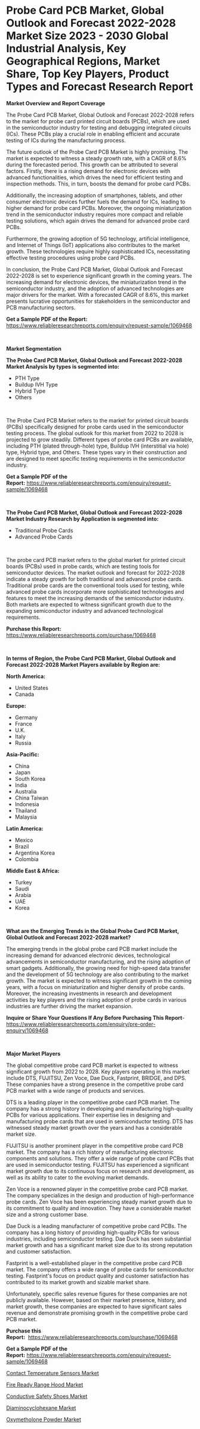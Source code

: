 <p><h1>Probe Card PCB Market, Global Outlook and Forecast 2022-2028 Market Size 2023 - 2030 Global Industrial Analysis, Key Geographical Regions, Market Share, Top Key Players, Product Types and Forecast Research Report</h1></p><p><strong>Market Overview and Report Coverage</strong></p>
<p><p>The Probe Card PCB Market, Global Outlook and Forecast 2022-2028 refers to the market for probe card printed circuit boards (PCBs), which are used in the semiconductor industry for testing and debugging integrated circuits (ICs). These PCBs play a crucial role in enabling efficient and accurate testing of ICs during the manufacturing process.</p><p>The future outlook of the Probe Card PCB Market is highly promising. The market is expected to witness a steady growth rate, with a CAGR of 8.6% during the forecasted period. This growth can be attributed to several factors. Firstly, there is a rising demand for electronic devices with advanced functionalities, which drives the need for efficient testing and inspection methods. This, in turn, boosts the demand for probe card PCBs.</p><p>Additionally, the increasing adoption of smartphones, tablets, and other consumer electronic devices further fuels the demand for ICs, leading to higher demand for probe card PCBs. Moreover, the ongoing miniaturization trend in the semiconductor industry requires more compact and reliable testing solutions, which again drives the demand for advanced probe card PCBs.</p><p>Furthermore, the growing adoption of 5G technology, artificial intelligence, and Internet of Things (IoT) applications also contributes to the market growth. These technologies require highly sophisticated ICs, necessitating effective testing procedures using probe card PCBs.</p><p>In conclusion, the Probe Card PCB Market, Global Outlook and Forecast 2022-2028 is set to experience significant growth in the coming years. The increasing demand for electronic devices, the miniaturization trend in the semiconductor industry, and the adoption of advanced technologies are major drivers for the market. With a forecasted CAGR of 8.6%, this market presents lucrative opportunities for stakeholders in the semiconductor and PCB manufacturing sectors.</p></p>
<p><strong>Get a Sample PDF of the Report:</strong> <a href="https://www.reliableresearchreports.com/enquiry/request-sample/1069468">https://www.reliableresearchreports.com/enquiry/request-sample/1069468</a></p>
<p>&nbsp;</p>
<p><strong>Market Segmentation</strong></p>
<p><strong>The Probe Card PCB Market, Global Outlook and Forecast 2022-2028 Market Analysis by types is segmented into:</strong></p>
<p><ul><li>PTH Type</li><li>Buildup IVH Type</li><li>Hybrid Type</li><li>Others</li></ul></p>
<p>&nbsp;</p>
<p><p>The Probe Card PCB Market refers to the market for printed circuit boards (PCBs) specifically designed for probe cards used in the semiconductor testing process. The global outlook for this market from 2022 to 2028 is projected to grow steadily. Different types of probe card PCBs are available, including PTH (plated through-hole) type, Buildup IVH (interstitial via hole) type, Hybrid type, and Others. These types vary in their construction and are designed to meet specific testing requirements in the semiconductor industry.</p></p>
<p><strong>Get a Sample PDF of the Report:</strong>&nbsp;<a href="https://www.reliableresearchreports.com/enquiry/request-sample/1069468">https://www.reliableresearchreports.com/enquiry/request-sample/1069468</a></p>
<p>&nbsp;</p>
<p><strong>The Probe Card PCB Market, Global Outlook and Forecast 2022-2028 Market Industry Research by Application is segmented into:</strong></p>
<p><ul><li>Traditional Probe Cards</li><li>Advanced Probe Cards</li></ul></p>
<p>&nbsp;</p>
<p><p>The probe card PCB market refers to the global market for printed circuit boards (PCBs) used in probe cards, which are testing tools for semiconductor devices. The market outlook and forecast for 2022-2028 indicate a steady growth for both traditional and advanced probe cards. Traditional probe cards are the conventional tools used for testing, while advanced probe cards incorporate more sophisticated technologies and features to meet the increasing demands of the semiconductor industry. Both markets are expected to witness significant growth due to the expanding semiconductor industry and advanced technological requirements.</p></p>
<p><strong>Purchase this Report:</strong>&nbsp; <a href="https://www.reliableresearchreports.com/purchase/1069468">https://www.reliableresearchreports.com/purchase/1069468</a></p>
<p>&nbsp;</p>
<p><strong>In terms of Region, the Probe Card PCB Market, Global Outlook and Forecast 2022-2028 Market Players available by Region are:</strong></p>
<p>
    <p> <strong> North America: </strong>
        <ul>
            <li>United States</li>
            <li>Canada</li>
        </ul>
        </p> 
    <p> <strong> Europe: </strong>
        <ul>
            <li>Germany</li>
            <li>France</li>
            <li>U.K.</li>
            <li>Italy</li>
            <li>Russia</li>
        </ul>
        </p> 
    <p> <strong> Asia-Pacific: </strong>
        <ul>
            <li>China</li>
            <li>Japan</li>
            <li>South Korea</li>
            <li>India</li>
            <li>Australia</li>
            <li>China Taiwan</li>
            <li>Indonesia</li>
            <li>Thailand</li>
            <li>Malaysia</li>
        </ul>
        </p> 
    <p> <strong> Latin America: </strong>
        <ul>
            <li>Mexico</li>
            <li>Brazil</li>
            <li>Argentina Korea</li>
            <li>Colombia</li>
        </ul>
        </p> 
    <p> <strong> Middle East & Africa: </strong>
        <ul>
            <li>Turkey</li>
            <li>Saudi</li>
            <li>Arabia</li>
            <li>UAE</li>
            <li>Korea</li>
        </ul>
    </p>
    </p>
<p>&nbsp;</p>
<p><strong>What are the Emerging Trends in the Global Probe Card PCB Market, Global Outlook and Forecast 2022-2028 market?</strong></p>
<p><p>The emerging trends in the global probe card PCB market include the increasing demand for advanced electronic devices, technological advancements in semiconductor manufacturing, and the rising adoption of smart gadgets. Additionally, the growing need for high-speed data transfer and the development of 5G technology are also contributing to the market growth. The market is expected to witness significant growth in the coming years, with a focus on miniaturization and higher density of probe cards. Moreover, the increasing investments in research and development activities by key players and the rising adoption of probe cards in various industries are further driving the market expansion.</p></p>
<p><strong>Inquire or Share Your Questions If Any Before Purchasing This Report</strong>- <a href="https://www.reliableresearchreports.com/enquiry/pre-order-enquiry/1069468">https://www.reliableresearchreports.com/enquiry/pre-order-enquiry/1069468</a></p>
<p>&nbsp;</p>
<p><strong>Major Market Players</strong></p>
<p><p>The global competitive probe card PCB market is expected to witness significant growth from 2022 to 2028. Key players operating in this market include DTS, FUJITSU, Zen Voce, Dae Duck, Fastprint, BRIDGE, and DPS. These companies have a strong presence in the competitive probe card PCB market with a wide range of products and services.</p><p>DTS is a leading player in the competitive probe card PCB market. The company has a strong history in developing and manufacturing high-quality PCBs for various applications. Their expertise lies in designing and manufacturing probe cards that are used in semiconductor testing. DTS has witnessed steady market growth over the years and has a considerable market size.</p><p>FUJITSU is another prominent player in the competitive probe card PCB market. The company has a rich history of manufacturing electronic components and solutions. They offer a wide range of probe card PCBs that are used in semiconductor testing. FUJITSU has experienced a significant market growth due to its continuous focus on research and development, as well as its ability to cater to the evolving market demands.</p><p>Zen Voce is a renowned player in the competitive probe card PCB market. The company specializes in the design and production of high-performance probe cards. Zen Voce has been experiencing steady market growth due to its commitment to quality and innovation. They have a considerable market size and a strong customer base.</p><p>Dae Duck is a leading manufacturer of competitive probe card PCBs. The company has a long history of providing high-quality PCBs for various industries, including semiconductor testing. Dae Duck has seen substantial market growth and has a significant market size due to its strong reputation and customer satisfaction.</p><p>Fastprint is a well-established player in the competitive probe card PCB market. The company offers a wide range of probe cards for semiconductor testing. Fastprint's focus on product quality and customer satisfaction has contributed to its market growth and sizable market share.</p><p>Unfortunately, specific sales revenue figures for these companies are not publicly available. However, based on their market presence, history, and market growth, these companies are expected to have significant sales revenue and demonstrate promising growth in the competitive probe card PCB market.</p></p>
<p><strong>Purchase this Report:</strong>&nbsp;&nbsp;<a href="https://www.reliableresearchreports.com/purchase/1069468">https://www.reliableresearchreports.com/purchase/1069468</a></p>
<p></p>
<p><strong>Get a Sample PDF of the Report:</strong>&nbsp;<a href="https://www.reliableresearchreports.com/enquiry/request-sample/1069468">https://www.reliableresearchreports.com/enquiry/request-sample/1069468</a></p>
<p><p><a href="https://www.reportprime.com/contact-temperature-sensors-r4003">Contact Temperature Sensors Market</a></p><p><a href="https://www.linkedin.com/pulse/fire-ready-range-hood-market-share-amp-new-trends-analysis-afdoe/">Fire Ready Range Hood Market</a></p><p><a href="https://www.linkedin.com/pulse/conductive-safety-shoes-market-size-share-global-analysis-wt2se/">Conductive Safety Shoes Market</a></p><p><a href="https://medium.com/@verlielesch1927/diaminocyclohexane-market-size-growth-forecast-2023-2030-65965558484c">Diaminocyclohexane Market</a></p><p><a href="https://medium.com/@ebbaeffertz1951/oxymetholone-powder-market-size-growth-forecast-2023-2030-2284412f4cac">Oxymetholone Powder Market</a></p></p>